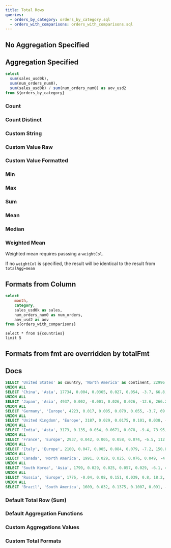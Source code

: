 ```yaml
---
title: Total Rows
queries:
  - orders_by_category: orders_by_category.sql
  - orders_with_comparisons: orders_with_comparisons.sql
---
```



## No Aggregation Specified

<DataTable data={orders_by_category} totalRow=true rowNumbers=true rows=5 search/>


<DataTable data={orders_with_comparisons} totalRow=true rowNumbers=true rows=5 search/>

## Aggregation Specified

```sql orders_all
select 
  sum(sales_usd0k), 
  sum(num_orders_num0),
  sum(sales_usd0k) / sum(num_orders_num0) as aov_usd2
from ${orders_by_category}
```


<DataTable data={orders_by_category} totalRow=true rowNumbers=true rows=5>
  <Column id=month totalAgg="All Months"/>
  <Column id=category totalAgg=countDistinct totalFmt='# "Unique Categories"'/>
  <Column id=sales_usd0k contentType=colorscale totalAgg=sum totalFmt='$000.0,,"M"'/>
  <Column id=num_orders_num0 contentType=colorscale colorScale=negative totalAgg=sum totalFmt='num0k'/>
  <Column id=aov_usd2 contentType=colorscale colorScale=info totalAgg="{orders_all[0].aov_usd2}" totalFmt="usd2"/>
</DataTable>

### Count

<DataTable data={orders_with_comparisons} totalRow=true wrapTitles>
  <Column id=month totalAgg=count />
  <Column id=category totalAgg=count />
  <Column id=sales_usd0k totalAgg=count />
  <Column id=num_orders_num0 colorScale=negative totalAgg=count />
  <Column id=aov_usd2 colorScale=info totalAgg=count />
  <Column id=prev_sales_usd0k totalAgg=count />
  <Column id=prev_num_orders_num0 colorScale=negative totalAgg=count />  
  <Column id=prev_aov_usd2 colorScale=info totalAgg=count />
  <Column id=sales_change_pct0 colorScale=positive totalAgg=count />
  <Column id=num_orders_change_pct0 colorScale=positive totalAgg=count />
  <Column id=aov_change_pct0 colorScale=positive totalAgg=count />
</DataTable>

### Count Distinct

<DataTable data={orders_with_comparisons} totalRow=true>
  <Column id=month totalAgg=countDistinct/>
  <Column id=category totalAgg=countDistinct/>
  <Column id=sales_usd0k totalAgg=countDistinct/>
  <Column id=num_orders_num0 totalAgg=countDistinct/>
  <Column id=aov_usd2 totalAgg=countDistinct/>
  <Column id=prev_sales_usd0k totalAgg=countDistinct/>
  <Column id=prev_num_orders_num0 totalAgg=countDistinct/>
  <Column id=prev_aov_usd2 totalAgg=countDistinct/>
  <Column id=sales_change_pct0 totalAgg=countDistinct/>
  <Column id=num_orders_change_pct0 totalAgg=countDistinct/>
  <Column id=aov_change_pct0 totalAgg=countDistinct/>
</DataTable>

### Custom String

<DataTable data={orders_with_comparisons} totalRow=true>
  <Column id=month totalAgg="All Months"/>
  <Column id=category totalAgg="All Categories"/>
  <Column id=sales_usd0k totalAgg="All Sales"/>
  <Column id=num_orders_num0 totalAgg="All Orders"/>
  <Column id=aov_usd2 totalAgg="All AOV"/>
  <Column id=prev_sales_usd0k totalAgg="All Previous Sales"/>
  <Column id=prev_num_orders_num0 totalAgg="All Previous Orders"/>
  <Column id=prev_aov_usd2 totalAgg="All Previous AOV"/>
  <Column id=sales_change_pct0 totalAgg="All Sales Change"/>
  <Column id=num_orders_change_pct0 totalAgg="All Orders Change"/>
  <Column id=aov_change_pct0 totalAgg="All AOV Change"/>
</DataTable>

### Custom Value Raw

<DataTable data={orders_with_comparisons} totalRow=true>
  <Column id=month totalAgg="{orders_with_comparisons[0].month}"/>
  <Column id=category totalAgg="{orders_with_comparisons[0].category}"/>
  <Column id=sales_usd0k totalAgg="{orders_with_comparisons[0].sales_usd0k}"/>
  <Column id=num_orders_num0 totalAgg="{orders_with_comparisons[0].num_orders_num0}"/>
  <Column id=aov_usd2 totalAgg="{orders_with_comparisons[0].aov_usd2}"/>
  <Column id=prev_sales_usd0k totalAgg="{orders_with_comparisons[0].prev_sales_usd0k}"/>
  <Column id=prev_num_orders_num0 totalAgg="{orders_with_comparisons[0].prev_num_orders_num0}"/>
  <Column id=prev_aov_usd2 totalAgg="{orders_with_comparisons[0].prev_aov_usd2}"/>
  <Column id=sales_change_pct0 totalAgg="{orders_with_comparisons[0].sales_change_pct0}"/>
  <Column id=num_orders_change_pct0 totalAgg="{orders_with_comparisons[0].num_orders_change_pct0}"/>
  <Column id=aov_change_pct0 totalAgg="{orders_with_comparisons[0].aov_change_pct0}"/>
</DataTable>

### Custom Value Formatted

<DataTable data={orders_with_comparisons} totalRow=true>
  <Column id=month totalAgg={orders_with_comparisons[0].month} totalFmt="yyyy-mm-dd"/>
  <Column id=category totalAgg={orders_with_comparisons[0].category} />
  <Column id=sales_usd0k totalAgg={orders_with_comparisons[0].sales_usd0k} totalFmt='usd0k'/>
  <Column id=num_orders_num0 totalAgg={orders_with_comparisons[0].num_orders_num0}/>
  <Column id=aov_usd2 totalAgg={orders_with_comparisons[0].aov_usd2} totalFmt='usd2'/>
  <Column id=prev_sales_usd0k totalAgg={orders_with_comparisons[0].prev_sales_usd0k} totalFmt='usd0k'/>
  <Column id=prev_num_orders_num0 totalAgg={orders_with_comparisons[0].prev_num_orders_num0}/>
  <Column id=prev_aov_usd2 totalAgg={orders_with_comparisons[0].prev_aov_usd2} totalFmt='usd2'/>
  <Column id=sales_change_pct0 totalAgg={orders_with_comparisons[0].sales_change_pct0} totalFmt='pct0'/>
  <Column id=num_orders_change_pct0 totalAgg={orders_with_comparisons[0].num_orders_change_pct0} totalFmt='pct0'/>
  <Column id=aov_change_pct0 totalAgg={orders_with_comparisons[0].aov_change_pct0} totalFmt='pct0'/>
</DataTable>

### Min

<DataTable data={orders_with_comparisons} totalRow=true>
  <Column id=month totalAgg=min/>
  <Column id=category totalAgg=min/>
  <Column id=sales_usd0k totalAgg=min/>
  <Column id=num_orders_num0 totalAgg=min/>
  <Column id=aov_usd2 totalAgg=min/>
  <Column id=prev_sales_usd0k totalAgg=min/>
  <Column id=prev_num_orders_num0 totalAgg=min/>
  <Column id=prev_aov_usd2 totalAgg=min/>
  <Column id=sales_change_pct0 totalAgg=min/>
  <Column id=num_orders_change_pct0 totalAgg=min/>
  <Column id=aov_change_pct0 totalAgg=min/>
</DataTable>

### Max

<DataTable data={orders_with_comparisons} totalRow=true>
  <Column id=month totalAgg=max/>
  <Column id=category totalAgg=max/>
  <Column id=sales_usd0k totalAgg=max/>
  <Column id=num_orders_num0 totalAgg=max/>
  <Column id=aov_usd2 totalAgg=max/>
  <Column id=prev_sales_usd0k totalAgg=max/>
  <Column id=prev_num_orders_num0 totalAgg=max/>
  <Column id=prev_aov_usd2 totalAgg=max/>
  <Column id=sales_change_pct0 totalAgg=max/>
  <Column id=num_orders_change_pct0 totalAgg=max/>
  <Column id=aov_change_pct0 totalAgg=max/>
</DataTable>

### Sum

<DataTable data={orders_with_comparisons} totalRow=true>
  <Column id=month totalAgg=sum/>
  <Column id=category totalAgg=sum/>
  <Column id=sales_usd0k totalAgg=sum/>
  <Column id=num_orders_num0 totalAgg=sum/>
  <Column id=aov_usd2 totalAgg=sum/>
  <Column id=prev_sales_usd0k totalAgg=sum/>
  <Column id=prev_num_orders_num0 totalAgg=sum/>
  <Column id=prev_aov_usd2 totalAgg=sum/>
  <Column id=sales_change_pct0 totalAgg=sum/>
  <Column id=num_orders_change_pct0 totalAgg=sum/>
  <Column id=aov_change_pct0 totalAgg=sum/>
</DataTable>

### Mean

<DataTable data={orders_with_comparisons} totalRow=true>
  <Column id=month totalAgg=mean/>
  <Column id=category totalAgg=mean/>
  <Column id=sales_usd0k totalAgg=mean/>
  <Column id=num_orders_num0 totalAgg=mean/>
  <Column id=aov_usd2 totalAgg=mean/>
  <Column id=prev_sales_usd0k totalAgg=mean/>
  <Column id=prev_num_orders_num0 totalAgg=mean/>
  <Column id=prev_aov_usd2 totalAgg=mean/>
  <Column id=sales_change_pct0 totalAgg=mean/>
  <Column id=num_orders_change_pct0 totalAgg=mean/>
  <Column id=aov_change_pct0 totalAgg=mean/>
</DataTable>

### Median

<DataTable data={orders_with_comparisons} totalRow=true>
  <Column id=month totalAgg=median/>
  <Column id=category totalAgg=median/>
  <Column id=sales_usd0k totalAgg=median/>
  <Column id=num_orders_num0 totalAgg=median/>
  <Column id=aov_usd2 totalAgg=median/>
  <Column id=prev_sales_usd0k totalAgg=median/>
  <Column id=prev_num_orders_num0 totalAgg=median/>
  <Column id=prev_aov_usd2 totalAgg=median/>
  <Column id=sales_change_pct0 totalAgg=median/>
  <Column id=num_orders_change_pct0 totalAgg=median/>
  <Column id=aov_change_pct0 totalAgg=median/>
</DataTable>

### Weighted Mean
Weighted mean requires passsing a `weightCol`.

If no `weightCol` is specified, the result will be identical to the result from `totalAgg=mean`

<DataTable data={orders_with_comparisons} totalRow=true>
  <Column id=month totalAgg="Weighted Mean"/>
  <Column id=category totalAgg=""/>
  <Column id=sales_usd0k totalAgg=weightedMean weightCol=sales_usd0k/>
  <Column id=num_orders_num0 totalAgg=weightedMean weightCol=sales_usd0k/>
  <Column id=aov_usd2 totalAgg=weightedMean weightCol=sales_usd0k/>
  <Column id=prev_sales_usd0k totalAgg=weightedMean weightCol=sales_usd0k/>
  <Column id=prev_num_orders_num0 totalAgg=weightedMean weightCol=sales_usd0k/>
  <Column id=prev_aov_usd2 totalAgg=weightedMean weightCol=sales_usd0k/>
  <Column id=sales_change_pct0 totalAgg=weightedMean weightCol=sales_usd0k/>
  <Column id=num_orders_change_pct0 totalAgg=weightedMean weightCol=sales_usd0k/>
  <Column id=aov_change_pct0 totalAgg=weightedMean weightCol=sales_usd0k/>
</DataTable>


## Formats from Column

```sql no_tags
select 
    month,
    category,
    sales_usd0k as sales,
    num_orders_num0 as num_orders,
    aov_usd2 as aov
from ${orders_with_comparisons}
```

```country_example
select * from ${countries}
limit 5
```

<DataTable data={country_example} totalRow=true rows=5>
  <Column id=country/>
  <Column id=gdp_usd totalAgg=sum/>
  <Column id=gdp_growth totalAgg=weightedMean weightCol=gdp_usd fmt='pct2'/>
  <Column id=population totalAgg=mean fmt='#,##0"M"'/>
</DataTable>

<DataTable data={no_tags} totalRow=true rowNumbers=true>
  <Column id=month totalAgg=countDistinct />
  <Column id=category totalAgg=countDistinct/>
  <Column id=sales totalAgg=sum fmt='usd0'/>
  <Column id=num_orders totalAgg=sum/>
  <Column id=aov totalAgg=sum fmt='usd1'/>
</DataTable>

## Formats from fmt are overridden by totalFmt


<DataTable data={no_tags} totalRow=true>
    <Column id=month totalAgg=countDistinct />
    <Column id=category totalAgg=countDistinct/>
    <Column id=sales totalAgg=sum fmt=usd0 totalFmt='#'/>
    <Column id=num_orders totalAgg=sum fmt='#.0' totalFmt='num0k'/>
    <Column id=aov totalAgg=sum fmt='usd1' totalFmt='usd2'/>
</DataTable>

## Docs

```sql countries
SELECT 'United States' as country, 'North America' as continent, 22996 as gdp_usd, 0.017 as gdp_growth, 0.025 as interest_rate, 0.085 as inflation_rate, 0.037 as jobless_rate, -16.7 as gov_budget, 137.2 as debt_to_gdp, -3.6 as current_account, 332.4 as population
UNION ALL
SELECT 'China', 'Asia', 17734, 0.004, 0.0365, 0.027, 0.054, -3.7, 66.8, 1.8, 1412.6
UNION ALL
SELECT 'Japan', 'Asia', 4937, 0.002, -0.001, 0.026, 0.026, -12.6, 266.2, 3.2, 125.31
UNION ALL
SELECT 'Germany', 'Europe', 4223, 0.017, 0.005, 0.079, 0.055, -3.7, 69.3, 7.4, 83.16
UNION ALL
SELECT 'United Kingdom', 'Europe', 3187, 0.029, 0.0175, 0.101, 0.038, -6, 95.9, -2.6, 67.53
UNION ALL
SELECT 'India', 'Asia', 3173, 0.135, 0.054, 0.0671, 0.078, -9.4, 73.95, -1.7, 1380
UNION ALL
SELECT 'France', 'Europe', 2937, 0.042, 0.005, 0.058, 0.074, -6.5, 112.9, 0.4, 67.63
UNION ALL
SELECT 'Italy', 'Europe', 2100, 0.047, 0.005, 0.084, 0.079, -7.2, 150.8, 2.5, 59.24
UNION ALL
SELECT 'Canada', 'North America', 1991, 0.029, 0.025, 0.076, 0.049, -4.7, 117.8, 0.1, 38.44
UNION ALL
SELECT 'South Korea', 'Asia', 1799, 0.029, 0.025, 0.057, 0.029, -6.1, 42.6, 3.5, 51.74
UNION ALL
SELECT 'Russia', 'Europe', 1776, -0.04, 0.08, 0.151, 0.039, 0.8, 18.2, 6.8, 145.55
UNION ALL
SELECT 'Brazil', 'South America', 1609, 0.032, 0.1375, 0.1007, 0.091, -4.5, 80.27, -1.8, 213.32
```

### Default Total Row (Sum)

<DataTable data={countries} totalRow=true rows=5 wrapTitles=true />

### Default Aggregation Functions

<DataTable data={countries} totalRow=true rows=5>
  <Column id=country/>
  <Column id=gdp_usd totalAgg=sum/>
  <Column id=gdp_growth totalAgg=mean fmt='pct2'/>
  <Column id=population totalAgg=sum fmt='#,##0"M"'/>
</DataTable>

### Custom Aggregations Values

<DataTable data={countries} totalRow=true rows=5>
  <Column id=country totalAgg="Just the USA"/>
  <Column id=gdp_usd totalAgg={countries[0].gdp_usd} totalFmt=usd/>
</DataTable>

### Custom Total Formats

<DataTable data={countries} totalRow=true rows=5 wrapTitles>
  <Column id=country totalAgg="All Countries"/>
  <Column id=continent totalAgg=countDistinct totalFmt='# "Unique continents"'/>
  <Column id=gdp_usd totalAgg=sum fmt='$#,##0"B"' totalFmt='$#,##0.0,"T"'/>
  <Column id=gdp_growth totalAgg=mean fmt='pct2' totalFmt='pct1'/>
  <Column id=interest_rate totalAgg=mean fmt='pct2' totalFmt='pct1' wrapTitle=false/>
  <Column id=inflation_rate totalAgg=mean fmt='pct2' totalFmt='pct1'/>
  <Column id=jobless_rate totalAgg=mean fmt='pct0'/>
  <Column id=gov_budget totalAgg=mean fmt='0.0"%"'/>
  <Column id=debt_to_gdp totalAgg=mean fmt='0"%"'/>
  <Column id=current_account totalAgg=mean fmt='0.0"%"'/>
  <Column id=population totalAgg=sum fmt='#,##0"M"'/>
</DataTable>